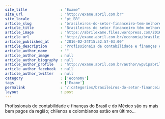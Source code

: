 ```yaml
---
site_title               : "Exame"
site_url                 : "http://exame.abril.com.br"
site_locale              : "pt_BR"
article_slug             : "brasileiros-do-setor-financeiro-tem-melhores-salarios-da-al"
article_title            : "Brasileiros do setor financeiro têm melhores salários da AL"
article_image            : "https://abrilexame.files.wordpress.com/2016/09/size_960_16_9_banco-moca1.jpg?quality=70&strip=all&w=960"
article_url              : "http://exame.abril.com.br/economia/brasileiros-do-setor-financeiro-tem-os-melhores-salarios-da-america-latina/"
article_published_at     : "2016-02-24T15:52:57-03:00"
article_description      : "Profissionais de contabilidade e finanças do Brasil e do México são os mais bem pagos da região; chilenos e colombianos estão em último..."
article_author_name      : ""
article_author_image     : null
article_author_biography : null
article_author_profile   : "http://exame.abril.com.br/author/wpvipabril/"
article_author_facebook  : null
article_author_twitter   : null
category                 : ['economy']
tags                     : ['Exame']
permalink                : "/:categories/brasileiros-do-setor-financeiro-tem-melhores-salarios-da-al/"
layout                   : post
---
```


Profissionais de contabilidade e finanças do Brasil e do México são os mais bem pagos da região; chilenos e colombianos estão em último...
